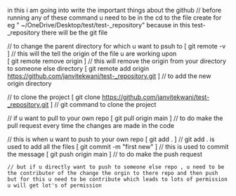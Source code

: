 in this i am going into write the important things about the github
  // before running any of these command u need to be in the cd to the file create for eg " ~/OneDrive/Desktop/test/test-_repository" because in this test-_repository there will be the git file 

  // to change the parent directory for which u want to psuh to
   [ git remote -v  ] // this will the tell the origin of the file u are working upon  
   [ git remote remove origin  ]    // this will remove the origin from your directory to someone else directory
   [ git remote add origin https://github.com/janvitekwani/test-_repository.git  ]   // to add the new origin directory 

  // to clone the project 
   [ git clone https://github.com/janvitekwani/test-_repository.git  ]    // git command to clone the project 

   // if u want to pull to your own repo 
   [ git pull origin main ]   // to do make the pull request every time the changes are made in the code 

   // this is when u want to push to your own repo 
   [ git add . ]   // git add . is used to add all the files 
   [ git commit -m "first new" ]   // this is used to commit the message
   [ git push origin main  ]     // to do make the push request 


    // but if u directly want to push to someone else repo , u need to be the contributer of the change the orgin to there repo and then push but for this u need to be contribute which leads to lots of permission u will get lot's of permission
    
    
    
    
